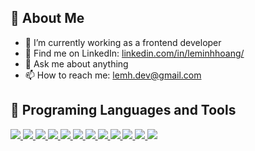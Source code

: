 ## 👋 About Me

- 🔭 I’m currently working as a frontend developer
- 💼 Find me on LinkedIn: [linkedin.com/in/leminhhoang/](https://www.linkedin.com/in/leminhhoang/)
- 💬 Ask me about anything
- 📫 How to reach me: lemh.dev@gmail.com

## 🔨 Programing Languages and Tools

<p align="left"> 
    <a href="https://reactjs.org/" target="_blank"> <img src="https://img.icons8.com/color/48/000000/react-native.png"/> </a>
    <a href="https://redux.js.org/" target="_blank"> <img src="https://img.icons8.com/color/48/undefined/redux.png"/>
    <a href="https://v3.vuejs.org/" target="_blank"> <img src="https://img.icons8.com/color/48/000000/vue-js.png"/> </a> 
    <a href="https://www.typescriptlang.org/" target="_blank"> <img src="https://img.icons8.com/color/50/000000/typescript.png"/> </a> 
    <a href="https://developer.mozilla.org/en-US/docs/Web/JavaScript" target="_blank"> <img src="https://img.icons8.com/color/48/000000/javascript.png"/> </a> 
    <a href="https://www.w3.org/html/" target="_blank"> <img src="https://img.icons8.com/color/48/000000/html-5.png"/> </a> 
    <a href="https://www.w3schools.com/css/" target="_blank"> <img src="https://img.icons8.com/color/48/000000/css3.png"/> </a>
    <a href="https://getbootstrap.com" target="_blank"> <img src="https://img.icons8.com/color/48/000000/bootstrap.png"/> </a>
    <a href="https://mui.com/" target="_blank"> <img src="https://img.icons8.com/color/48/undefined/material-ui.png"/>
    <a href="https://git-scm.com/" target="_blank"> <img src="https://img.icons8.com/color/48/undefined/git.png"/>
    <a href="https://firebase.google.com/" target="_blank"> <img src="https://img.icons8.com/color/48/000000/firebase.png"/> </a>
    <a href="https://nextjs.org/" target="_blank"> <img src="https://camo.githubusercontent.com/92ec9eb7eeab7db4f5919e3205918918c42e6772562afb4112a2909c1aaaa875/68747470733a2f2f6173736574732e76657263656c2e636f6d2f696d6167652f75706c6f61642f76313630373535343338352f7265706f7369746f726965732f6e6578742d6a732f6e6578742d6c6f676f2e706e67"/> </a>    
</p>

